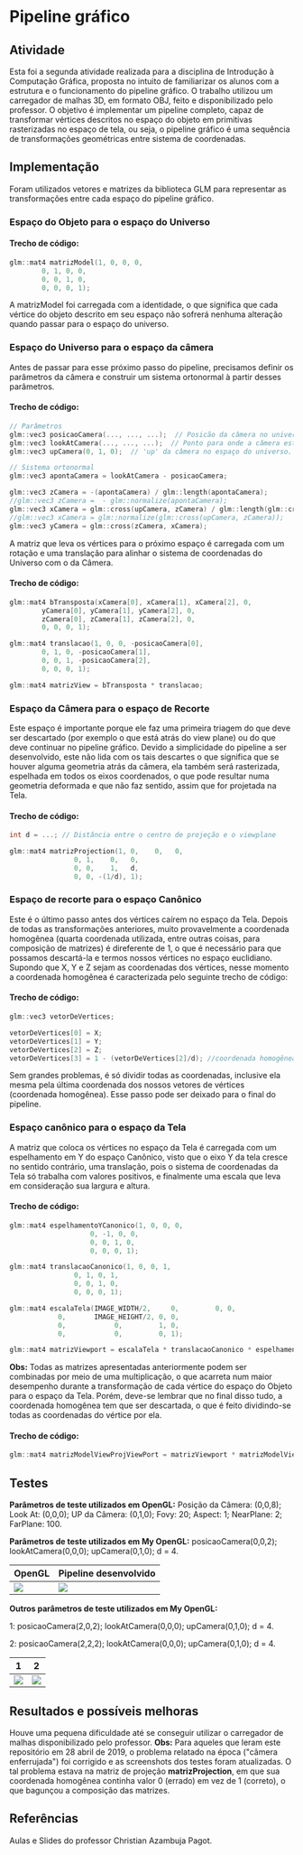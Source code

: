 # Pipeline gráfico

## Atividade

Esta foi a segunda atividade realizada para a disciplina de Introdução à Computação Gráfica, proposta no intuito de familiarizar os alunos com a estrutura e o funcionamento do pipeline gráfico. O trabalho utilizou um carregador de malhas 3D, em formato OBJ, feito e disponibilizado pelo professor. O objetivo é implementar um pipeline completo, capaz de transformar vértices descritos no espaço do objeto em primitivas rasterizadas no espaço de tela, ou seja, o pipeline gráfico é uma sequência de transformações geométricas entre sistema de coordenadas.

## Implementação

Foram utilizados vetores e matrizes da biblioteca GLM para representar as transformações entre cada espaço do pipeline gráfico.

### Espaço do Objeto para o espaço do Universo

#### Trecho de código:
~~~c++
glm::mat4 matrizModel(1, 0, 0, 0,
		0, 1, 0, 0,
		0, 0, 1, 0,
		0, 0, 0, 1);
~~~	

A matrizModel foi carregada com a identidade, o que significa que cada vértice do objeto descrito em seu espaço não sofrerá nenhuma alteração quando passar para o espaço do universo.

### Espaço do Universo para o espaço da câmera

Antes de passar para esse próximo passo do pipeline, precisamos definir os parâmetros da câmera e construir um sistema ortonormal à partir desses parâmetros.

#### Trecho de código:
~~~c++
// Parâmetros
glm::vec3 posicaoCamera(..., ..., ...);  // Posicão da câmera no universo.
glm::vec3 lookAtCamera(..., ..., ...);  // Ponto para onde a câmera está olhando.
glm::vec3 upCamera(0, 1, 0);  // 'up' da câmera no espaço do universo.

// Sistema ortonormal
glm::vec3 apontaCamera = lookAtCamera - posicaoCamera;

glm::vec3 zCamera = -(apontaCamera) / glm::length(apontaCamera);
//glm::vec3 zCamera =  - glm::normalize(apontaCamera);
glm::vec3 xCamera = glm::cross(upCamera, zCamera) / glm::length(glm::cross(upCamera, zCamera));
//glm::vec3 xCamera = glm::normalize(glm::cross(upCamera, zCamera));
glm::vec3 yCamera = glm::cross(zCamera, xCamera);
~~~	

A matriz que leva os vértices para o próximo espaço é carregada com um rotação e uma translação para alinhar o sistema de coordenadas do Universo com o da Câmera.

#### Trecho de código:
~~~c++
glm::mat4 bTransposta(xCamera[0], xCamera[1], xCamera[2], 0,
		yCamera[0], yCamera[1], yCamera[2], 0,
		zCamera[0], zCamera[1], zCamera[2], 0,
		0, 0, 0, 1);

glm::mat4 translacao(1, 0, 0, -posicaoCamera[0],
		0, 1, 0, -posicaoCamera[1],
		0, 0, 1, -posicaoCamera[2],
		0, 0, 0, 1);

glm::mat4 matrizView = bTransposta * translacao;
~~~	

### Espaço da Câmera para o espaço de Recorte

Este espaço é importante porque ele faz uma primeira triagem do que deve ser descartado (por exemplo o que está atrás do view plane) ou do que deve continuar no pipeline gráfico. Devido a simplicidade do pipeline a ser desenvolvido, este não lida com os tais descartes o que significa que se houver alguma geometria atrás da câmera, ela também será rasterizada, espelhada em todos os eixos coordenados, o que pode resultar numa geometria deformada e que não faz sentido, assim que for projetada na Tela. 

#### Trecho de código:
~~~c++
int d = ...; // Distância entre o centro de projeção e o viewplane

glm::mat4 matrizProjection(1, 0,    0,   0,
				0, 1,    0,   0,
				0, 0,    1,   d,
				0, 0, -(1/d), 1);
~~~	

### Espaço de recorte para o espaço Canônico

Este é o último passo antes dos vértices caírem no espaço da Tela. Depois de todas as transformações anteriores, muito provavelmente a coordenada homogênea (quarta coordenada utilizada, entre outras coisas, para composição de matrizes) é direferente de 1, o que é necessário para que possamos descartá-la e termos nossos vértices no espaço euclidiano. Supondo que X, Y e Z sejam as coordenadas dos vértices, nesse momento a coordenada homogênea é caracterizada pelo seguinte trecho de código:

#### Trecho de código:
~~~c++
glm::vec3 vetorDeVertices;

vetorDeVertices[0] = X;
vetorDeVertices[1] = Y;
vetorDeVertices[2] = Z;
vetorDeVertices[3] = 1 - (vetorDeVertices[2]/d); //coordenada homogênea;
~~~	

Sem grandes problemas, é só dividir todas as coordenadas, inclusive ela mesma pela última coordenada dos nossos vetores de vértices (coordenada homogênea). Esse passo pode ser deixado para o final do pipeline.

### Espaço canônico para o espaço da Tela

A matriz que coloca os vértices no espaço da Tela é carregada com um espelhamento em Y do espaço Canônico, visto que o eixo Y da  tela cresce no sentido contrário, uma translação, pois o sistema de coordenadas da Tela só trabalha com valores positivos, e finalmente uma escala que leva em consideração sua largura e altura. 

#### Trecho de código:
~~~c++
glm::mat4 espelhamentoYCanonico(1, 0, 0, 0,
					0, -1, 0, 0,
					0, 0, 1, 0,
					0, 0, 0, 1);

glm::mat4 translacaoCanonico(1, 0, 0, 1,
				0, 1, 0, 1,
				0, 0, 1, 0,
				0, 0, 0, 1);

glm::mat4 escalaTela(IMAGE_WIDTH/2,     0,         0, 0,
			0,       IMAGE_HEIGHT/2, 0, 0,
			0,            0,         1, 0,
			0,            0,         0, 1);

glm::mat4 matrizViewport = escalaTela * translacaoCanonico * espelhamentoYCanonico;
~~~	

__Obs:__ Todas as matrizes apresentadas anteriormente podem ser combinadas por meio de uma multiplicação, o que acarreta num maior desempenho durante a transformação de cada vértice do espaço do Objeto para o espaço da Tela. Porém, deve-se lembrar que no final disso tudo, a coordenada homogênea tem que ser descartada, o que é feito dividindo-se todas as coordenadas do vértice por ela. 

#### Trecho de código:
~~~c++
glm::mat4 matrizModelViewProjViewPort = matrizViewport * matrizModelViewProj;
~~~	

## Testes

__Parâmetros de teste utilizados em OpenGL:__ Posição da Câmera: (0,0,8); Look At: (0,0,0); UP da Câmera: (0,1,0); Fovy: 20; Aspect: 1; NearPlane: 2; FarPlane: 100.

__Parâmetros de teste utilizados em My OpenGL:__ posicaoCamera(0,0,2); lookAtCamera(0,0,0); upCamera(0,1,0); d = 4.

OpenGL | Pipeline desenvolvido
------------ | ------------
![](https://github.com/Moura00010001/CG/blob/master/Atividade%202/Printscreens/Pipeline%20OpenGL.png) | ![](https://github.com/Moura00010001/CG/blob/master/Atividade%202/Printscreens/Pipeline%20Projeto%20-%201.png)

__Outros parâmetros de teste utilizados em My OpenGL:__ 
<p>1: posicaoCamera(2,0,2); lookAtCamera(0,0,0); upCamera(0,1,0); d = 4.</p>
<p>2: posicaoCamera(2,2,2); lookAtCamera(0,0,0); upCamera(0,1,0); d = 4.</p>

1 | 2
------------ | ------------
![](https://github.com/Moura00010001/CG/blob/master/Atividade%202/Printscreens/Pipeline%20Projeto%20-%202.png) | ![](https://github.com/Moura00010001/CG/blob/master/Atividade%202/Printscreens/Pipeline%20Projeto%20-%203.png)

## Resultados e possíveis melhoras

Houve uma pequena dificuldade até se conseguir utilizar o carregador de malhas disponibilizado pelo professor.
__Obs:__ Para aqueles que leram este repositório em 28 abril de 2019, o problema relatado na época ("câmera enferrujada") foi corrigido e as screenshots dos testes foram atualizadas. O tal problema estava na matriz de projeção __matrizProjection__, em que sua coordenada homogênea continha valor 0 (errado) em vez de 1 (correto), o que bagunçou a composição das matrizes.

## Referências

Aulas e Slides do professor Christian Azambuja Pagot.
